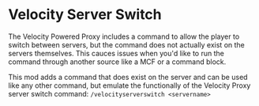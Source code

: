 
# Velocity Server Switch

The Velocity Powered Proxy includes a command to allow the player to switch between servers, but the command does not actually exist on the servers themselves. This cauces issues when you'd like to run the command through another source like a MCF or a command block.

This mod adds a command that does exist on the server and can be used like any other command, but emulate the functionally of the Velocity Proxy server switch command: `/velocityserverswitch <servername>`
